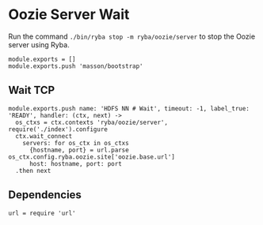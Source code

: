 
# Oozie Server Wait

Run the command `./bin/ryba stop -m ryba/oozie/server` to stop the Oozie
server using Ryba.

    module.exports = []
    module.exports.push 'masson/bootstrap'

## Wait TCP

    module.exports.push name: 'HDFS NN # Wait', timeout: -1, label_true: 'READY', handler: (ctx, next) ->
      os_ctxs = ctx.contexts 'ryba/oozie/server', require('./index').configure
      ctx.wait_connect
        servers: for os_ctx in os_ctxs
          {hostname, port} = url.parse os_ctx.config.ryba.oozie.site['oozie.base.url']
          host: hostname, port: port
      .then next

## Dependencies


    url = require 'url'
